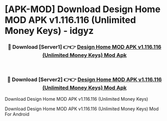 # [APK-MOD] Download Design Home MOD APK v1.116.116 (Unlimited Money Keys) - idgyz


<div align="center">
<h3>🔴 Download [Server1] 👉👉 <a href="https://apk-comot.site?title=Design_Home_MOD_APK_v1.116.116_(Unlimited_Money_Keys)">Design Home MOD APK v1.116.116 (Unlimited Money Keys) Mod Apk</a></h3><br>
<h3>🔴 Download [Server2] 👉👉 <a href="https://apk-comot.site?title=Design_Home_MOD_APK_v1.116.116_(Unlimited_Money_Keys)">Design Home MOD APK v1.116.116 (Unlimited Money Keys) Mod Apk</a></h3>
</div>



Download Design Home MOD APK v1.116.116 (Unlimited Money Keys) 

Download Design Home MOD APK v1.116.116 (Unlimited Money Keys) Mod For Android